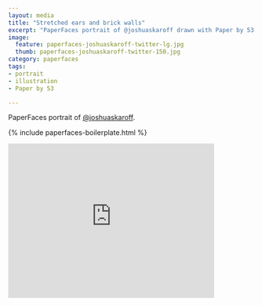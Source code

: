 ```yaml
---
layout: media
title: "Stretched ears and brick walls"
excerpt: "PaperFaces portrait of @joshuaskaroff drawn with Paper by 53 on an iPad."
image: 
  feature: paperfaces-joshuaskaroff-twitter-lg.jpg
  thumb: paperfaces-joshuaskaroff-twitter-150.jpg
category: paperfaces
tags: 
- portrait
- illustration
- Paper by 53

---
```


PaperFaces portrait of [@joshuaskaroff](http://twitter.com/joshuaskaroff).

{% include paperfaces-boilerplate.html %}

<iframe width="420" height="315" src="http://www.youtube.com/embed/NEOjUwRFtbQ" frameborder="0"> </iframe>